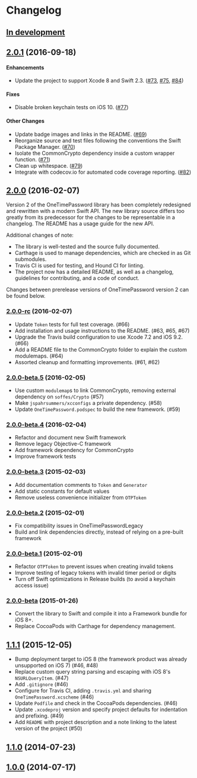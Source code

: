 # Changelog

## [In development][master]

## [2.0.1][] (2016-09-18)
#### Enhancements
- Update the project to support Xcode 8 and Swift 2.3. ([#73](https://github.com/mattrubin/OneTimePassword/pull/73), [#75](https://github.com/mattrubin/OneTimePassword/pull/75), [#84](https://github.com/mattrubin/OneTimePassword/pull/84))

#### Fixes
- Disable broken keychain tests on iOS 10. ([#77](https://github.com/mattrubin/OneTimePassword/pull/77))

#### Other Changes
- Update badge images and links in the README. ([#69](https://github.com/mattrubin/OneTimePassword/pull/69))
- Reorganize source and test files following the conventions the Swift Package Manager. ([#70](https://github.com/mattrubin/OneTimePassword/pull/70))
- Isolate the CommonCrypto dependency inside a custom wrapper function. ([#71](https://github.com/mattrubin/OneTimePassword/pull/71))
- Clean up whitespace. ([#79](https://github.com/mattrubin/OneTimePassword/pull/79))
- Integrate with codecov.io for automated code coverage reporting. ([#82](https://github.com/mattrubin/OneTimePassword/pull/82))


## [2.0.0][] (2016-02-07)

Version 2 of the OneTimePassword library has been completely redesigned and rewritten with a modern Swift API. The new library source differs too greatly from its predecessor for the changes to be representable in a changelog. The README has a usage guide for the new API.

Additional changes of note:
- The library is well-tested and the source fully documented.
- Carthage is used to manage dependencies, which are checked in as Git submodules.
- Travis CI is used for testing, and Hound CI for linting.
- The project now has a detailed README, as well as a changelog, guidelines for contributing, and a code of conduct.

Changes between prerelease versions of OneTimePassword version 2 can be found below.

### [2.0.0-rc][] (2016-02-07)
- Update `Token` tests for full test coverage. (#66)
- Add installation and usage instructions to the README. (#63, #65, #67)
- Upgrade the Travis build configuration to use Xcode 7.2 and iOS 9.2. (#66)
- Add a README file to the CommonCrypto folder to explain the custom modulemaps. (#64)
- Assorted cleanup and formatting improvements. (#61, #62)

### [2.0.0-beta.5][] (2016-02-05)
- Use custom `modulemap`s to link CommonCrypto, removing external dependency on `soffes/Crypto` (#57)
- Make `jspahrsummers/xcconfigs` a private dependency. (#58)
- Update `OneTimePassword.podspec` to build the new framework. (#59) 

### [2.0.0-beta.4][] (2016-02-04)
- Refactor and document new Swift framework
- Remove legacy Objective-C framework
- Add framework dependency for CommonCrypto
- Improve framework tests

### [2.0.0-beta.3][] (2015-02-03)
- Add documentation comments to `Token` and `Generator`
- Add static constants for default values
- Remove useless convenience initializer from `OTPToken`

### [2.0.0-beta.2][] (2015-02-01)
- Fix compatibility issues in OneTimePasswordLegacy
- Build and link dependencies directly, instead of relying on a pre-built framework

### [2.0.0-beta.1][] (2015-02-01)
- Refactor `OTPToken` to prevent issues when creating invalid tokens
- Improve testing of legacy tokens with invalid timer period or digits
- Turn off Swift optimizations in Release builds (to avoid a keychain access issue)

### [2.0.0-beta][] (2015-01-26)
- Convert the library to Swift and compile it into a Framework bundle for iOS 8+.
- Replace CocoaPods with Carthage for dependency management.

## [1.1.1][] (2015-12-05)
- Bump deployment target to iOS 8 (the framework product was already unsupported on iOS 7) (#46, #48)
- Replace custom query string parsing and escaping with iOS 8's `NSURLQueryItem`. (#47)
- Add `.gitignore` (#46)
- Configure for Travis CI, adding `.travis.yml` and sharing `OneTimePassword.xcscheme` (#46)
- Update `Podfile` and check in the CocoaPods dependencies. (#46)
- Update `.xcodeproj` version and specify project defaults for indentation and prefixing. (#49)
- Add `README` with project description and a note linking to the latest version of the project (#50)

## [1.1.0][] (2014-07-23)

## [1.0.0][] (2014-07-17)

[master]: https://github.com/mattrubin/OneTimePassword/compare/2.0.1...master

[2.0.1]: https://github.com/mattrubin/OneTimePassword/compare/2.0.0...2.0.1
[2.0.0]: https://github.com/mattrubin/OneTimePassword/compare/1.1.0...2.0.0
[2.0.0-rc]: https://github.com/mattrubin/OneTimePassword/compare/2.0.0-beta.5...2.0.0
[2.0.0-beta.5]: https://github.com/mattrubin/OneTimePassword/compare/2.0.0-beta.4...2.0.0-beta.5
[2.0.0-beta.4]: https://github.com/mattrubin/OneTimePassword/compare/2.0.0-beta.3...2.0.0-beta.4
[2.0.0-beta.3]: https://github.com/mattrubin/OneTimePassword/compare/2.0.0-beta.2...2.0.0-beta.3
[2.0.0-beta.2]: https://github.com/mattrubin/OneTimePassword/compare/2.0.0-beta.1...2.0.0-beta.2
[2.0.0-beta.1]: https://github.com/mattrubin/OneTimePassword/compare/2.0.0-beta...2.0.0-beta.1
[2.0.0-beta]: https://github.com/mattrubin/OneTimePassword/compare/1.1.1...2.0.0-beta
[1.1.1]: https://github.com/mattrubin/OneTimePassword/compare/1.1.0...1.1.1
[1.1.0]: https://github.com/mattrubin/OneTimePassword/compare/1.0.0...1.1.0
[1.0.0]: https://github.com/mattrubin/OneTimePassword/tree/1.0.0
